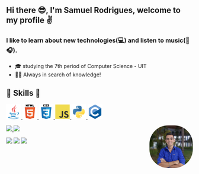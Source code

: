 <h2 align="left">Hi there 😎, I'm Samuel Rodrigues, welcome to my profile ✌️</h2>
<h3 align="left">I like to learn about new technologies(💻) and listen to music(🎵🎧).</h3>

- 🎓 studying the 7th period of Computer Science - UIT
- 👨‍💻 Always in search of knowledge!
<h2></h2>
<h2>🌟 Skills 🌟</h2>

<a href="https://www.java.com" target="_blank"> <img src="https://raw.githubusercontent.com/devicons/devicon/master/icons/java/java-original.svg" alt="java" width="40" height="40"/> <a href="https://www.w3.org/html/" target="_blank"> <img src="https://raw.githubusercontent.com/devicons/devicon/master/icons/html5/html5-original-wordmark.svg" alt="html5" width="40" height="40"/> </a> <a href="https://www.w3schools.com/css/" target="_blank"> <img src="https://raw.githubusercontent.com/devicons/devicon/master/icons/css3/css3-original-wordmark.svg" alt="css3" width="40" height="40"/> </a> <a href="https://developer.mozilla.org/en-US/docs/Web/JavaScript" target="_blank"> <img src="https://raw.githubusercontent.com/devicons/devicon/master/icons/javascript/javascript-original.svg" alt="javascript" width="40" height="40"/><a href="https://www.python.org" target="_blank"> <img src="https://raw.githubusercontent.com/devicons/devicon/master/icons/python/python-original.svg" alt="python" width="40" height="40"/> </a> <a target="_blank"> <img src="https://raw.githubusercontent.com/devicons/devicon/master/icons/c/c-original.svg" alt="mysql" width="40" height="40"/> </a> 

<div>
  <a href="https://github.com/SW-Samuel">
  <img height="150em" src="https://github-readme-stats.vercel.app/api?username=SW-Samuel&show_icons=true&theme=dark&include_all_commits=true&count_private=true"/>
  <img height="150em" src="https://github-readme-stats.vercel.app/api/top-langs/?username=SW-Samuel&layout=compact&langs_count=7&theme=dark"/>
  <img align="right" alt="SW-pic" height="115" style="border-radius:50px;" src="https://github.com/SW-Samuel/SW-Samuel/blob/main/photo.jpeg">
</div>
  
<div> 

  <a href="https://www.instagram.com/samuel.sw56/" target="_blank"><img src="https://img.shields.io/badge/-Instagram-%23E4405F?style=for-the-badge&logo=instagram&logoColor=white" target="_blank"></a>
  <a href = "mailto:samuelrodriguesns308@gmail.com"><img src="https://img.shields.io/badge/-Gmail-%23333?style=for-the-badge&logo=gmail&logoColor=white" target="_blank"></a>
  <a href="https://www.linkedin.com/in/samuel-rodrigues-moreira" target="_blank"><img src="https://img.shields.io/badge/-LinkedIn-%230077B5?style=for-the-badge&logo=linkedin&logoColor=white" target="_blank"></a> 
 </div>
  
  
  <p align = "center">
  <!--    <img src="https://i.imgur.com/3KqY2Wx.jpg" align = "center" alt="CL Thumb" border="0" width="100%"> -->
   <!--  <img src="https://github.com/SW-Samuel/SW-Samuel/blob/main/photo.jpeg" alt="CL Thumb" border="0" width="30%"> -->
  </p>
